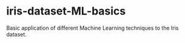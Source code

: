 # iris-dataset-ML-basics
Basic application of different Machine Learning techniques to the Iris dataset.
